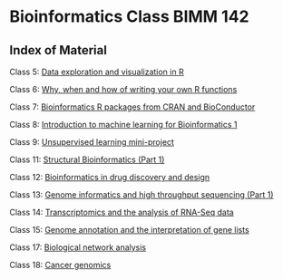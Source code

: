 # Bioinformatics Class BIMM 142

## Index of Material

Class 5: [Data exploration and visualization in R](https://github.com/mag152/bimm143_github/blob/master/class05/class05.md)

Class 6: [Why, when and how of writing your own R functions](https://github.com/mag152/bimm143_github/blob/master/class06/class06.md)

Class 7: [Bioinformatics R packages from CRAN and BioConductor](https://github.com/mag152/bimm143_github/blob/master/class07/class07.md)

Class 8: [Introduction to machine learning for Bioinformatics 1](https://github.com/mag152/bimm143_github/blob/master/class08/class08.md)

Class 9: [Unsupervised learning mini-project](https://github.com/mag152/bimm143_github/blob/master/class09/class09.md)

Class 11: [Structural Bioinformatics (Part 1)](https://github.com/mag152/bimm143_github/blob/master/class11/class11.md)

Class 12: [Bioinformatics in drug discovery and design](https://github.com/mag152/bimm143_github/blob/master/class12/class12.md)

Class 13: [Genome informatics and high throughput sequencing (Part 1)](https://github.com/mag152/bimm143_github/blob/master/class13/class13.md)

Class 14: [Transcriptomics and the analysis of RNA-Seq data](https://github.com/mag152/bimm143_github/blob/master/class14/class14.md)

Class 15: [Genome annotation and the interpretation of gene lists](https://github.com/mag152/bimm143_github/blob/master/class15/class15.md)

Class 17: [Biological network analysis](https://github.com/mag152/bimm143_github/blob/master/class17/class17.md)

Class 18: [Cancer genomics](https://github.com/mag152/bimm143_github/blob/master/class18/class18.md)
